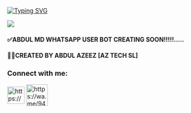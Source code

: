 <a href="https://github.com/abdulazeez887/ABDUL-MD-2.0"><img src="https://readme-typing-svg.demolab.com?font=Fira+Code&weight=600&size=28&pause=1000&color=2CB8F7&random=false&width=435&lines=HI%F0%9F%91%8B+I+AM+ABDUL+MD+2.0....;+MULTI+DEVICE+WHATSAPP+BOT+....;CREATED+BY+ABDUL+AZEEZ+[AZ+TECH+SL]%F0%9F%91%A8%E2%80%8D%F0%9F%92%BB.(AZ+TECH+SL)" alt="Typing SVG" /></a>

<a><img src='https://telegra.ph/file/f04f459938b0e56c2f6d4.jpg'></a>

#### ✅ABDUL MD WHATSAPP USER BOT CREATING SOON!!!!!.....

#### 👨‍💻CREATED BY ABDUL AZEEZ [AZ TECH SL]

<p>
<h3 align="left">Connect with me:</h3><p>   <a href="https://www.instagram.com/abdazeez438?igsh=MXRkaHR5cTZsNzYwZQ==" target="blank"><img align="center" src="https://telegra.ph/file/a171ac66c22c5617fe27b.png" alt="https://www.instagram.com/abdazeez438?igsh=MXRkaHR5cTZsNzYwZQ==" height="40" width="40" /></a>  <a href="https://wa.me/94775153939" target="blank"><img align="center" src="https://cdn-icons-png.flaticon.com/512/5649/5649647.png" alt="https://wa.me/94775153939" height="50" width="50" /></a> 
</p>
